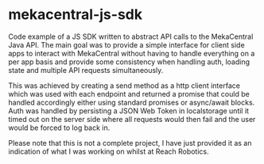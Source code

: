 # mekacentral-js-sdk

Code example of a JS SDK written to abstract API calls to the MekaCentral Java API. The main goal was to provide a simple interface for client side apps to interact with MekaCentral without having to handle everything on a per app basis and provide some consistency when handling auth, loading state and multiple API requests simultaneously.

This was achieved by creating a send method as a http client interface which was used with each endpoint and returned a promise that could be handled accordingly either using standard promises or async/await blocks. Auth was handled by persisting a JSON Web Token in localstorage until it timed out on the server side where all requests would then fail and the user would be forced to log back in. 

Please note that this is not a complete project, I have just provided it as an indication of what I was working on whilst at Reach Robotics. 
